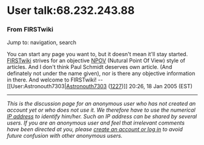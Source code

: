 # User talk:68.232.243.88

### From FIRSTwiki

Jump to: navigation, search

You can start any page you want to, but it doesn't mean it'll stay started.
[FIRSTwiki](/index.php/FIRSTwiki "FIRSTwiki" ) strives for an objective
[NPOV](/index.php?title=Wikipeida:NPOV&action=edit "Wikipeida:NPOV" ) (Nutural
Point Of View) style of articles. And I don't think Paul Schmidt deserves own
article. (And definately not under the name given), nor is there any objective
information in there. And welcome to FIRSTwiki!
--[[User:Astronouth7303|[Astronouth7303](/index.php/User:Astronouth7303
"User:Astronouth7303" ) ([1227](/index.php/1227 "1227" ))]] 20:26, 18 Jan 2005
(EST)

* * *

_This is the discussion page for an anonymous user who has not created an
account yet or who does not use it. We therefore have to use the numerical [IP
address](http://www.wikipedia.org/wiki/IP_address "wikipedia:IP_address" ) to
identify him/her. Such an IP address can be shared by several users. If you
are an anonymous user and feel that irrelevant comments have been directed at
you, please [create an account or log in](/index.php/Special:Userlogin
"Special:Userlogin" ) to avoid future confusion with other anonymous users._

